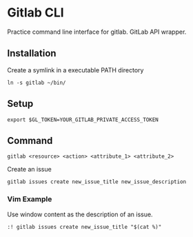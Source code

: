 
Gitlab CLI
=================
Practice command line interface for gitlab. GitLab API wrapper.

Installation
--------------
Create a symlink in a executable PATH directory

`ln -s gitlab ~/bin/`

Setup
--------------
`export $GL_TOKEN=YOUR_GITLAB_PRIVATE_ACCESS_TOKEN`

Command
--------------

`gitlab <resource> <action> <attribute_1> <attribute_2>`

Create an issue

`gitlab issues create new_issue_title new_issue_description`

### Vim Example

Use window content as the description of an issue.

`:! gitlab issues create new_issue_title "$(cat %)"`
